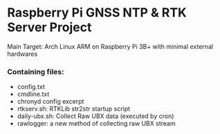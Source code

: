 Raspberry Pi GNSS NTP & RTK Server Project
==========================================
Main Target: Arch Linux ARM on Raspberry Pi 3B+ with minimal external hardwares  


### Containing files:
* config.txt
* cmdline.txt
* chronyd config excerpt
* rtkserv.sh: RTKLib str2str startup script
* daily-ubx.sh: Collect Raw UBX data (executed by cron)
* rawlogger: a new method of collecting raw UBX stream
